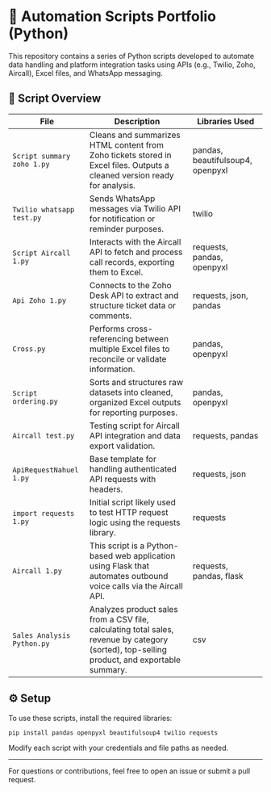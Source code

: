 # 🔧 Automation Scripts Portfolio (Python)

This repository contains a series of Python scripts developed to automate data handling and platform integration tasks using APIs (e.g., Twilio, Zoho, Aircall), Excel files, and WhatsApp messaging.

## 📂 Script Overview
| File | Description | Libraries Used |
|------|-------------|----------------|
| `Script summary zoho 1.py` | Cleans and summarizes HTML content from Zoho tickets stored in Excel files. Outputs a cleaned version ready for analysis. | pandas, beautifulsoup4, openpyxl |
| `Twilio whatsapp test.py` | Sends WhatsApp messages via Twilio API for notification or reminder purposes. | twilio |
| `Script Aircall 1.py` | Interacts with the Aircall API to fetch and process call records, exporting them to Excel. | requests, pandas, openpyxl |
| `Api Zoho 1.py` | Connects to the Zoho Desk API to extract and structure ticket data or comments. | requests, json, pandas |
| `Cross.py` | Performs cross-referencing between multiple Excel files to reconcile or validate information. | pandas, openpyxl |
| `Script ordering.py` | Sorts and structures raw datasets into cleaned, organized Excel outputs for reporting purposes. | pandas, openpyxl |
| `Aircall test.py` | Testing script for Aircall API integration and data export validation. | requests, pandas |
| `ApiRequestNahuel 1.py` | Base template for handling authenticated API requests with headers. | requests, json |
| `import requests 1.py` | Initial script likely used to test HTTP request logic using the requests library. | requests |
| `Aircall 1.py` | This script is a Python-based web application using Flask that automates outbound voice calls via the Aircall API. | requests, pandas, flask |
| `Sales Analysis Python.py` | Analyzes product sales from a CSV file, calculating total sales, revenue by category (sorted), top-selling product, and exportable summary. | csv |

## ⚙️ Setup
To use these scripts, install the required libraries:
```bash
pip install pandas openpyxl beautifulsoup4 twilio requests
```

Modify each script with your credentials and file paths as needed.

---
For questions or contributions, feel free to open an issue or submit a pull request.
